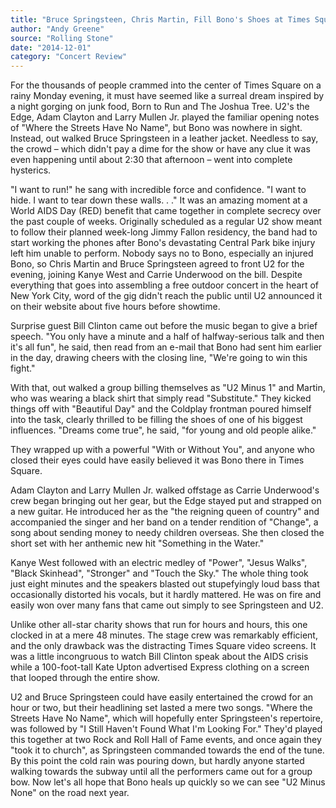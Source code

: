 ```yaml
---
title: "Bruce Springsteen, Chris Martin, Fill Bono's Shoes at Times Square Benefit"
author: "Andy Greene"
source: "Rolling Stone"
date: "2014-12-01"
category: "Concert Review"
---
```


For the thousands of people crammed into the center of Times Square on a rainy Monday evening, it must have seemed like a surreal dream inspired by a night gorging on junk food, Born to Run and The Joshua Tree. U2's the Edge, Adam Clayton and Larry Mullen Jr. played the familiar opening notes of "Where the Streets Have No Name", but Bono was nowhere in sight. Instead, out walked Bruce Springsteen in a leather jacket. Needless to say, the crowd – which didn't pay a dime for the show or have any clue it was even happening until about 2:30 that afternoon – went into complete hysterics.

"I want to run!" he sang with incredible force and confidence. "I want to hide. I want to tear down these walls. . ." It was an amazing moment at a World AIDS Day (RED) benefit that came together in complete secrecy over the past couple of weeks. Originally scheduled as a regular U2 show meant to follow their planned week-long Jimmy Fallon residency, the band had to start working the phones after Bono's devastating Central Park bike injury left him unable to perform. Nobody says no to Bono, especially an injured Bono, so Chris Martin and Bruce Springsteen agreed to front U2 for the evening, joining Kanye West and Carrie Underwood on the bill. Despite everything that goes into assembling a free outdoor concert in the heart of New York City, word of the gig didn't reach the public until U2 announced it on their website about five hours before showtime.

Surprise guest Bill Clinton came out before the music began to give a brief speech. "You only have a minute and a half of halfway-serious talk and then it's all fun", he said, then read from an e-mail that Bono had sent him earlier in the day, drawing cheers with the closing line, "We're going to win this fight."

With that, out walked a group billing themselves as "U2 Minus 1" and Martin, who was wearing a black shirt that simply read "Substitute." They kicked things off with "Beautiful Day" and the Coldplay frontman poured himself into the task, clearly thrilled to be filling the shoes of one of his biggest influences. "Dreams come true", he said, "for young and old people alike."

They wrapped up with a powerful "With or Without You", and anyone who closed their eyes could have easily believed it was Bono there in Times Square.

Adam Clayton and Larry Mullen Jr. walked offstage as Carrie Underwood's crew began bringing out her gear, but the Edge stayed put and strapped on a new guitar. He introduced her as the "the reigning queen of country" and accompanied the singer and her band on a tender rendition of "Change", a song about sending money to needy children overseas. She then closed the short set with her anthemic new hit "Something in the Water."

Kanye West followed with an electric medley of "Power", "Jesus Walks", "Black Skinhead", "Stronger" and "Touch the Sky." The whole thing took just eight minutes and the speakers blasted out stupefyingly loud bass that occasionally distorted his vocals, but it hardly mattered. He was on fire and easily won over many fans that came out simply to see Springsteen and U2.

Unlike other all-star charity shows that run for hours and hours, this one clocked in at a mere 48 minutes. The stage crew was remarkably efficient, and the only drawback was the distracting Times Square video screens. It was a little incongruous to watch Bill Clinton speak about the AIDS crisis while a 100-foot-tall Kate Upton advertised Express clothing on a screen that looped through the entire show.

U2 and Bruce Springsteen could have easily entertained the crowd for an hour or two, but their headlining set lasted a mere two songs. "Where the Streets Have No Name", which will hopefully enter Springsteen's repertoire, was followed by "I Still Haven't Found What I'm Looking For." They'd played this together at two Rock and Roll Hall of Fame events, and once again they "took it to church", as Springsteen commanded towards the end of the tune. By this point the cold rain was pouring down, but hardly anyone started walking towards the subway until all the performers came out for a group bow. Now let's all hope that Bono heals up quickly so we can see "U2 Minus None" on the road next year. ​
